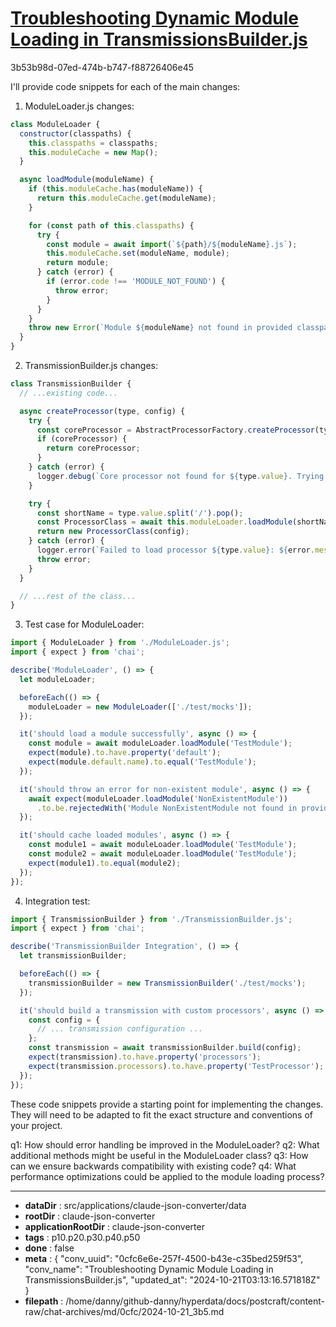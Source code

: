 # [Troubleshooting Dynamic Module Loading in TransmissionsBuilder.js](https://claude.ai/chat/0cfc6e6e-257f-4500-b43e-c35bed259f53)

3b53b98d-07ed-474b-b747-f88726406e45

 I'll provide code snippets for each of the main changes:

1. ModuleLoader.js changes:

```javascript
class ModuleLoader {
  constructor(classpaths) {
    this.classpaths = classpaths;
    this.moduleCache = new Map();
  }

  async loadModule(moduleName) {
    if (this.moduleCache.has(moduleName)) {
      return this.moduleCache.get(moduleName);
    }

    for (const path of this.classpaths) {
      try {
        const module = await import(`${path}/${moduleName}.js`);
        this.moduleCache.set(moduleName, module);
        return module;
      } catch (error) {
        if (error.code !== 'MODULE_NOT_FOUND') {
          throw error;
        }
      }
    }
    throw new Error(`Module ${moduleName} not found in provided classpaths`);
  }
}
```

2. TransmissionBuilder.js changes:

```javascript
class TransmissionBuilder {
  // ...existing code...

  async createProcessor(type, config) {
    try {
      const coreProcessor = AbstractProcessorFactory.createProcessor(type, config);
      if (coreProcessor) {
        return coreProcessor;
      }
    } catch (error) {
      logger.debug(`Core processor not found for ${type.value}. Trying remote module loader...`);
    }

    try {
      const shortName = type.value.split('/').pop();
      const ProcessorClass = await this.moduleLoader.loadModule(shortName);
      return new ProcessorClass(config);
    } catch (error) {
      logger.error(`Failed to load processor ${type.value}: ${error.message}`);
      throw error;
    }
  }

  // ...rest of the class...
}
```

3. Test case for ModuleLoader:

```javascript
import { ModuleLoader } from './ModuleLoader.js';
import { expect } from 'chai';

describe('ModuleLoader', () => {
  let moduleLoader;

  beforeEach(() => {
    moduleLoader = new ModuleLoader(['./test/mocks']);
  });

  it('should load a module successfully', async () => {
    const module = await moduleLoader.loadModule('TestModule');
    expect(module).to.have.property('default');
    expect(module.default.name).to.equal('TestModule');
  });

  it('should throw an error for non-existent module', async () => {
    await expect(moduleLoader.loadModule('NonExistentModule'))
      .to.be.rejectedWith('Module NonExistentModule not found in provided classpaths');
  });

  it('should cache loaded modules', async () => {
    const module1 = await moduleLoader.loadModule('TestModule');
    const module2 = await moduleLoader.loadModule('TestModule');
    expect(module1).to.equal(module2);
  });
});
```

4. Integration test:

```javascript
import { TransmissionBuilder } from './TransmissionBuilder.js';
import { expect } from 'chai';

describe('TransmissionBuilder Integration', () => {
  let transmissionBuilder;

  beforeEach(() => {
    transmissionBuilder = new TransmissionBuilder('./test/mocks');
  });

  it('should build a transmission with custom processors', async () => {
    const config = {
      // ... transmission configuration ...
    };
    const transmission = await transmissionBuilder.build(config);
    expect(transmission).to.have.property('processors');
    expect(transmission.processors).to.have.property('TestProcessor');
  });
});
```

These code snippets provide a starting point for implementing the changes. They will need to be adapted to fit the exact structure and conventions of your project.

q1: How should error handling be improved in the ModuleLoader?
q2: What additional methods might be useful in the ModuleLoader class?
q3: How can we ensure backwards compatibility with existing code?
q4: What performance optimizations could be applied to the module loading process?

---

* **dataDir** : src/applications/claude-json-converter/data
* **rootDir** : claude-json-converter
* **applicationRootDir** : claude-json-converter
* **tags** : p10.p20.p30.p40.p50
* **done** : false
* **meta** : {
  "conv_uuid": "0cfc6e6e-257f-4500-b43e-c35bed259f53",
  "conv_name": "Troubleshooting Dynamic Module Loading in TransmissionsBuilder.js",
  "updated_at": "2024-10-21T03:13:16.571818Z"
}
* **filepath** : /home/danny/github-danny/hyperdata/docs/postcraft/content-raw/chat-archives/md/0cfc/2024-10-21_3b5.md